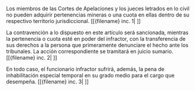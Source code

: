 Los miembros de las Cortes de Apelaciones y los jueces letrados en lo civil no pueden adquirir pertenencias mineras o una cuota en ellas dentro de su respectivo territorio jurisdiccional. [[{filename} inc. 1| ]]

La contravención a lo dispuesto en este artículo será sancionada, mientras la pertenencia o cuota esté en poder del infractor, con la transferencia de sus derechos a la persona que primeramente denunciare el hecho ante los tribunales. La acción correspondiente se tramitará en juicio sumario. [[{filename} inc. 2| ]]

En todo caso, el funcionario infractor sufrirá, además, la pena de inhabilitación especial temporal en su grado medio para el cargo que desempeña. [[{filename} inc. 3| ]]